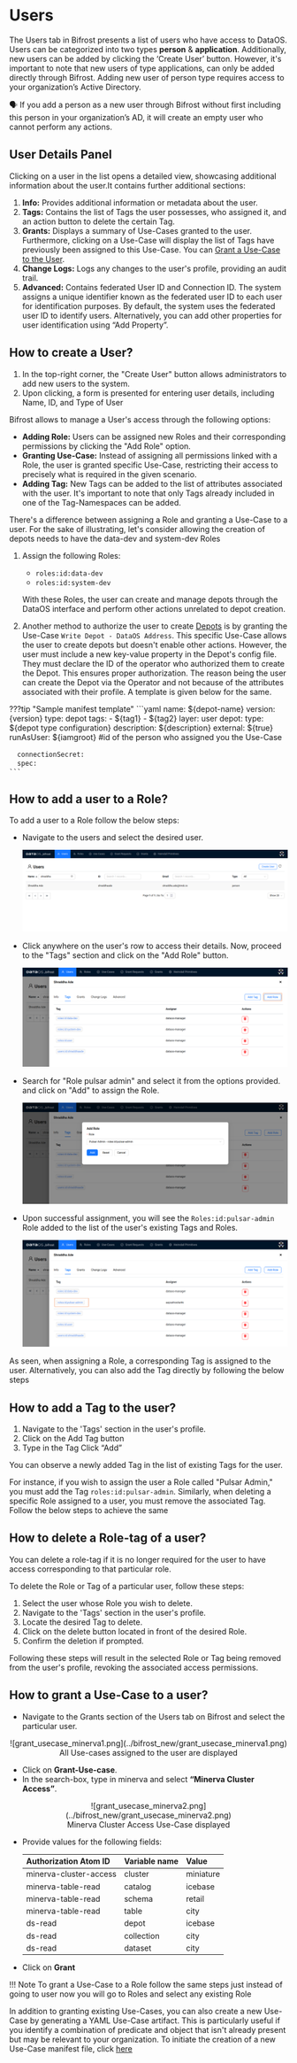 # Users

The Users tab in Bifrost presents a list of users who have access to DataOS. Users can be categorized into two types **person** & **application**. Additionally, new users can be added by clicking the ‘Create User’ button. However, it's important to note that new users of type applications, can only be added directly through Bifrost. Adding new user of person type requires access to your organization’s Active Directory.

<aside class="callout">

🗣 If you add a person as a new user through Bifrost without first including this person in your organization’s AD, it will create an empty user who cannot perform any actions. 

</aside>

## User Details Panel

Clicking on a user in the list opens a detailed view, showcasing additional information about the user.It contains further additional sections:

1. **Info:** Provides additional information or metadata about the user.
2. **Tags:** Contains the list of Tags the user possesses, who assigned it, and an action button to delete the certain Tag.
3. **Grants:** Displays a summary of Use-Cases granted to the user. Furthermore, clicking on a Use-Case will display the list of Tags have previously been assigned to this Use-Case. You can [Grant a Use-Case to the User](../bifrost_new/users.md#how-to-grant-a-use-case-to-a-user).
4. **Change Logs:** Logs any changes to the user's profile, providing an audit trail.
5. **Advanced:** Contains federated User ID and Connection ID. The system assigns a unique identifier known as the federated user ID to each user for identification purposes. By default, the system uses the federated user ID to identify users. Alternatively, you can add other properties for user identification using “Add Property”.

## How to create a User?

1. In the top-right corner, the "Create User" button allows administrators to add new users to the system.
2. Upon clicking, a form is presented for entering user details, including Name, ID, and Type of User

Bifrost allows to manage a User's access through the following options:

- **Adding Role:** Users can be assigned new Roles and their corresponding permissions by clicking the "Add Role" option.
- **Granting Use-Case:** Instead of assigning all permissions linked with a Role, the user is granted specific Use-Case, restricting their access to precisely what is required in the given scenario.
- **Adding Tag:** New Tags can be added to the list of attributes associated with the user. It's important to note that only Tags already included in one of the Tag-Namespaces can be added.

There's a difference between assigning a Role and granting a Use-Case to a user. For the sake of illustrating, let's consider allowing the creation of depots needs to have the data-dev and system-dev Roles

1. Assign the following Roles:
    - `roles:id:data-dev`
    - `roles:id:system-dev`
    
    With these Roles, the user can create and manage depots through the DataOS interface and perform other actions unrelated to depot creation.
    
2. Another method to authorize the user to create [Depots](../../resources/depot.md) is by granting the Use-Case `Write Depot - DataOS Address`. This specific Use-Case
 allows the user to create depots but doesn't enable other actions. However, the user must include a new key-value property in the Depot's config file. They must declare the ID of the operator who authorized them to create the Depot. This ensures proper authorization. The reason being the user can create the Depot via the Operator and not because of the attributes associated with their profile. A template is given below for the same.

???tip "Sample manifest template"
    ```yaml
    name: ${depot-name}
    version: {version}
    type: depot
    tags: 
     - ${tag1}
     - ${tag2}
    layer: user
    depot:
      type: ${depot type configuration}
      description: ${description}
      external: ${true}
      runAsUser: ${iamgroot} #id of the person who assigned you the Use-Case

      connectionSecret:
      spec:
    ```

## How to add a user to a Role?

To add a user to a Role follow the below steps:

- Navigate to the users and select the desired user.

  ![user1.png](../bifrost_new/users1.png)

- Click anywhere on the user's row to access their details. Now, proceed to the "Tags" section and click on the "Add Role" button.

  ![user2.png](../bifrost_new/users2.png)

- Search for "Role pulsar admin" and select it from the options provided. and click on "Add" to assign the Role.

  ![user3.png](../bifrost_new/users3.png)

- Upon successful assignment, you will see the `Roles:id:pulsar-admin` Role added to the list of the user's existing Tags and Roles.

  ![user4.png](../bifrost_new/users4.png)

As seen, when assigning a Role, a corresponding Tag is assigned to the user. Alternatively, you can also add the Tag directly by following the below steps

## How to add a Tag to the user?

1. Navigate to the 'Tags' section in the user's profile.
2. Click on the Add Tag button
3. Type in  the Tag Click “Add”

You can observe a newly added Tag in the list of existing Tags for the user.

For instance, if you wish to assign the user a Role called "Pulsar Admin," you must add the Tag `roles:id:pulsar-admin`. Similarly, when deleting a specific Role assigned to a user, you must remove the associated Tag. Follow the below steps to achieve the same

## How to delete a Role-tag of a user?

You can delete a role-tag if it is no longer required for the user to have access corresponding to that particular role.

To delete the Role or Tag of a particular user, follow these steps:

1. Select the user whose Role you wish to delete.
2. Navigate to the 'Tags' section in the user's profile.
3. Locate the desired Tag to delete.
4. Click on the delete button located in front of the desired Role.
5. Confirm the deletion if prompted.

Following these steps will result in the selected Role or Tag being removed from the user's profile, revoking the associated access permissions.

## How to grant a Use-Case to a user?

- Navigate to the Grants section of the Users tab on Bifrost and select the particular user.

<center>![grant_usecase_minerva1.png](../bifrost_new/grant_usecase_minerva1.png)</center>
<center>All Use-cases assigned to the user are displayed</center>

- Click on **Grant-Use-case**.
- In the search-box, type in minerva and select **“Minerva Cluster Access”**.
    
<center>![grant_usecase_minerva2.png](../bifrost_new/grant_usecase_minerva2.png)</center>
<center>Minerva Cluster Access Use-Case displayed</center>

- Provide values for the following fields:
    
    | Authorization Atom ID | Variable name | Value |
    | --- | --- | --- |
    | minerva-cluster-access | cluster | miniature |
    | minerva-table-read | catalog | icebase |
    | minerva-table-read | schema | retail |
    | minerva-table-read | table | city |
    | ds-read | depot | icebase |
    | ds-read | collection | city |
    | ds-read | dataset | city |

- Click on **Grant** 
    
!!! Note
    To grant a Use-Case to a Role follow the same steps just instead of going to user now you will go to Roles and select any existing Role


In addition to granting existing Use-Cases, you can also create a new Use-Case by generating a YAML Use-Case artifact. This is particularly useful if you identify a combination of predicate and object that isn't already present but may be relevant to your organization. To initiate the creation of a new Use-Case manifest file, click [here](../bifrost_new/use_cases.md#how-to-create-a-new-use-case)